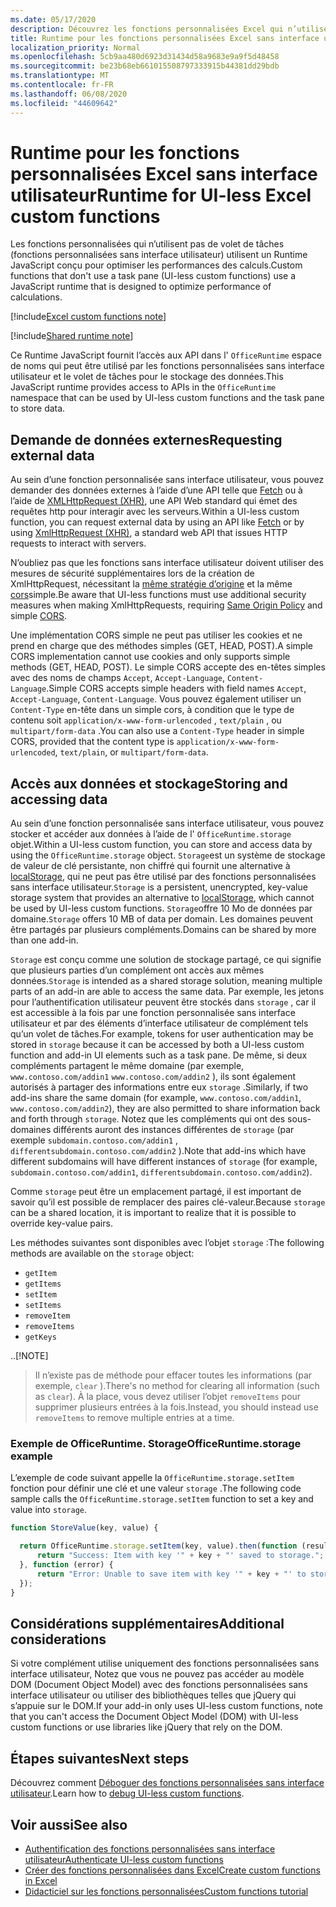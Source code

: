 ```yaml
---
ms.date: 05/17/2020
description: Découvrez les fonctions personnalisées Excel qui n’utilisent pas de volet de tâches ni leur propre Runtime JavaScript.
title: Runtime pour les fonctions personnalisées Excel sans interface utilisateur
localization_priority: Normal
ms.openlocfilehash: 5cb9aa480d6923d31434d58a9683e9a9f5d48458
ms.sourcegitcommit: be23b68eb661015508797333915b44381dd29bdb
ms.translationtype: MT
ms.contentlocale: fr-FR
ms.lasthandoff: 06/08/2020
ms.locfileid: "44609642"
---
```

# <a name="runtime-for-ui-less-excel-custom-functions"></a><span data-ttu-id="04a8d-103">Runtime pour les fonctions personnalisées Excel sans interface utilisateur</span><span class="sxs-lookup"><span data-stu-id="04a8d-103">Runtime for UI-less Excel custom functions</span></span>

<span data-ttu-id="04a8d-104">Les fonctions personnalisées qui n’utilisent pas de volet de tâches (fonctions personnalisées sans interface utilisateur) utilisent un Runtime JavaScript conçu pour optimiser les performances des calculs.</span><span class="sxs-lookup"><span data-stu-id="04a8d-104">Custom functions that don't use a task pane (UI-less custom functions) use a JavaScript runtime that is designed to optimize performance of calculations.</span></span>

[!include[Excel custom functions note](../includes/excel-custom-functions-note.md)]

[!include[Shared runtime note](../includes/shared-runtime-note.md)]

<span data-ttu-id="04a8d-105">Ce Runtime JavaScript fournit l’accès aux API dans l' `OfficeRuntime` espace de noms qui peut être utilisé par les fonctions personnalisées sans interface utilisateur et le volet de tâches pour le stockage des données.</span><span class="sxs-lookup"><span data-stu-id="04a8d-105">This JavaScript runtime provides access to APIs in the `OfficeRuntime` namespace that can be used by UI-less custom functions and the task pane to store data.</span></span>

## <a name="requesting-external-data"></a><span data-ttu-id="04a8d-106">Demande de données externes</span><span class="sxs-lookup"><span data-stu-id="04a8d-106">Requesting external data</span></span>

<span data-ttu-id="04a8d-107">Au sein d’une fonction personnalisée sans interface utilisateur, vous pouvez demander des données externes à l’aide d’une API telle que [Fetch](https://developer.mozilla.org/en-US/docs/Web/API/Fetch_API) ou à l’aide de [XMLHttpRequest (XHR)](https://developer.mozilla.org/en-US/docs/Web/API/XMLHttpRequest), une API Web standard qui émet des requêtes http pour interagir avec les serveurs.</span><span class="sxs-lookup"><span data-stu-id="04a8d-107">Within a UI-less custom function, you can request external data by using an API like [Fetch](https://developer.mozilla.org/en-US/docs/Web/API/Fetch_API) or by using [XmlHttpRequest (XHR)](https://developer.mozilla.org/en-US/docs/Web/API/XMLHttpRequest), a standard web API that issues HTTP requests to interact with servers.</span></span>

<span data-ttu-id="04a8d-108">N’oubliez pas que les fonctions sans interface utilisateur doivent utiliser des mesures de sécurité supplémentaires lors de la création de XmlHttpRequest, nécessitant la [même stratégie d’origine](https://developer.mozilla.org/en-US/docs/Web/Security/Same-origin_policy) et la même [cors](https://www.w3.org/TR/cors/)simple.</span><span class="sxs-lookup"><span data-stu-id="04a8d-108">Be aware that UI-less functions must use additional security measures when making XmlHttpRequests, requiring [Same Origin Policy](https://developer.mozilla.org/en-US/docs/Web/Security/Same-origin_policy) and simple [CORS](https://www.w3.org/TR/cors/).</span></span>

<span data-ttu-id="04a8d-109">Une implémentation CORS simple ne peut pas utiliser les cookies et ne prend en charge que des méthodes simples (GET, HEAD, POST).</span><span class="sxs-lookup"><span data-stu-id="04a8d-109">A simple CORS implementation cannot use cookies and only supports simple methods (GET, HEAD, POST).</span></span> <span data-ttu-id="04a8d-110">Le simple CORS accepte des en-têtes simples avec des noms de champs `Accept`, `Accept-Language`, `Content-Language`.</span><span class="sxs-lookup"><span data-stu-id="04a8d-110">Simple CORS accepts simple headers with field names `Accept`, `Accept-Language`, `Content-Language`.</span></span> <span data-ttu-id="04a8d-111">Vous pouvez également utiliser un `Content-Type` en-tête dans un simple cors, à condition que le type de contenu soit `application/x-www-form-urlencoded` , `text/plain` , ou `multipart/form-data` .</span><span class="sxs-lookup"><span data-stu-id="04a8d-111">You can also use a `Content-Type` header in simple CORS, provided that the content type is `application/x-www-form-urlencoded`, `text/plain`, or `multipart/form-data`.</span></span>

## <a name="storing-and-accessing-data"></a><span data-ttu-id="04a8d-112">Accès aux données et stockage</span><span class="sxs-lookup"><span data-stu-id="04a8d-112">Storing and accessing data</span></span>

<span data-ttu-id="04a8d-113">Au sein d’une fonction personnalisée sans interface utilisateur, vous pouvez stocker et accéder aux données à l’aide de l' `OfficeRuntime.storage` objet.</span><span class="sxs-lookup"><span data-stu-id="04a8d-113">Within a UI-less custom function, you can store and access data by using the `OfficeRuntime.storage` object.</span></span> <span data-ttu-id="04a8d-114">`Storage`est un système de stockage de valeur de clé persistante, non chiffré qui fournit une alternative à [localStorage](https://developer.mozilla.org/en-US/docs/Web/API/Window/localStorage), qui ne peut pas être utilisé par des fonctions personnalisées sans interface utilisateur.</span><span class="sxs-lookup"><span data-stu-id="04a8d-114">`Storage` is a persistent, unencrypted, key-value storage system that provides an alternative to [localStorage](https://developer.mozilla.org/en-US/docs/Web/API/Window/localStorage), which cannot be used by UI-less custom functions.</span></span> <span data-ttu-id="04a8d-115">`Storage`offre 10 Mo de données par domaine.</span><span class="sxs-lookup"><span data-stu-id="04a8d-115">`Storage` offers 10 MB of data per domain.</span></span> <span data-ttu-id="04a8d-116">Les domaines peuvent être partagés par plusieurs compléments.</span><span class="sxs-lookup"><span data-stu-id="04a8d-116">Domains can be shared by more than one add-in.</span></span>

<span data-ttu-id="04a8d-117">`Storage` est conçu comme une solution de stockage partagé, ce qui signifie que plusieurs parties d’un complément ont accès aux mêmes données.</span><span class="sxs-lookup"><span data-stu-id="04a8d-117">`Storage` is intended as a shared storage solution, meaning multiple parts of an add-in are able to access the same data.</span></span> <span data-ttu-id="04a8d-118">Par exemple, les jetons pour l’authentification utilisateur peuvent être stockés dans `storage` , car il est accessible à la fois par une fonction personnalisée sans interface utilisateur et par des éléments d’interface utilisateur de complément tels qu’un volet de tâches.</span><span class="sxs-lookup"><span data-stu-id="04a8d-118">For example, tokens for user authentication may be stored in `storage` because it can be accessed by both a UI-less custom function and add-in UI elements such as a task pane.</span></span> <span data-ttu-id="04a8d-119">De même, si deux compléments partagent le même domaine (par exemple, `www.contoso.com/addin1` `www.contoso.com/addin2` ), ils sont également autorisés à partager des informations entre eux `storage` .</span><span class="sxs-lookup"><span data-stu-id="04a8d-119">Similarly, if two add-ins share the same domain (for example, `www.contoso.com/addin1`, `www.contoso.com/addin2`), they are also permitted to share information back and forth through `storage`.</span></span> <span data-ttu-id="04a8d-120">Notez que les compléments qui ont des sous-domaines différents auront des instances différentes de `storage` (par exemple `subdomain.contoso.com/addin1` , `differentsubdomain.contoso.com/addin2` ).</span><span class="sxs-lookup"><span data-stu-id="04a8d-120">Note that add-ins which have different subdomains will have different instances of `storage` (for example, `subdomain.contoso.com/addin1`, `differentsubdomain.contoso.com/addin2`).</span></span>

<span data-ttu-id="04a8d-121">Comme `storage` peut être un emplacement partagé, il est important de savoir qu’il est possible de remplacer des paires clé-valeur.</span><span class="sxs-lookup"><span data-stu-id="04a8d-121">Because `storage` can be a shared location, it is important to realize that it is possible to override key-value pairs.</span></span>

<span data-ttu-id="04a8d-122">Les méthodes suivantes sont disponibles avec l’objet `storage` :</span><span class="sxs-lookup"><span data-stu-id="04a8d-122">The following methods are available on the `storage` object:</span></span>

 - `getItem`
 - `getItems`
 - `setItem`
 - `setItems`
 - `removeItem`
 - `removeItems`
 - `getKeys`

<span data-ttu-id="04a8d-123">.</span><span class="sxs-lookup"><span data-stu-id="04a8d-123">.</span></span>[!NOTE]
> <span data-ttu-id="04a8d-124">Il n’existe pas de méthode pour effacer toutes les informations (par exemple, `clear` ).</span><span class="sxs-lookup"><span data-stu-id="04a8d-124">There's no method for clearing all information (such as `clear`).</span></span> <span data-ttu-id="04a8d-125">À la place, vous devez utiliser l’objet `removeItems` pour supprimer plusieurs entrées à la fois.</span><span class="sxs-lookup"><span data-stu-id="04a8d-125">Instead, you should instead use `removeItems` to remove multiple entries at a time.</span></span>

### <a name="officeruntimestorage-example"></a><span data-ttu-id="04a8d-126">Exemple de OfficeRuntime. Storage</span><span class="sxs-lookup"><span data-stu-id="04a8d-126">OfficeRuntime.storage example</span></span>

<span data-ttu-id="04a8d-127">L’exemple de code suivant appelle la `OfficeRuntime.storage.setItem` fonction pour définir une clé et une valeur `storage` .</span><span class="sxs-lookup"><span data-stu-id="04a8d-127">The following code sample calls the `OfficeRuntime.storage.setItem` function to set a key and value into `storage`.</span></span>

```js
function StoreValue(key, value) {

  return OfficeRuntime.storage.setItem(key, value).then(function (result) {
      return "Success: Item with key '" + key + "' saved to storage.";
  }, function (error) {
      return "Error: Unable to save item with key '" + key + "' to storage. " + error;
  });
}
```

## <a name="additional-considerations"></a><span data-ttu-id="04a8d-128">Considérations supplémentaires</span><span class="sxs-lookup"><span data-stu-id="04a8d-128">Additional considerations</span></span>

<span data-ttu-id="04a8d-129">Si votre complément utilise uniquement des fonctions personnalisées sans interface utilisateur, Notez que vous ne pouvez pas accéder au modèle DOM (Document Object Model) avec des fonctions personnalisées sans interface utilisateur ou utiliser des bibliothèques telles que jQuery qui s’appuie sur le DOM.</span><span class="sxs-lookup"><span data-stu-id="04a8d-129">If your add-in only uses UI-less custom functions, note that you can't access the Document Object Model (DOM) with UI-less custom functions or use libraries like jQuery that rely on the DOM.</span></span>

## <a name="next-steps"></a><span data-ttu-id="04a8d-130">Étapes suivantes</span><span class="sxs-lookup"><span data-stu-id="04a8d-130">Next steps</span></span>
<span data-ttu-id="04a8d-131">Découvrez comment [Déboguer des fonctions personnalisées sans interface utilisateur](custom-functions-debugging.md).</span><span class="sxs-lookup"><span data-stu-id="04a8d-131">Learn how to [debug UI-less custom functions](custom-functions-debugging.md).</span></span>

## <a name="see-also"></a><span data-ttu-id="04a8d-132">Voir aussi</span><span class="sxs-lookup"><span data-stu-id="04a8d-132">See also</span></span>

* [<span data-ttu-id="04a8d-133">Authentification des fonctions personnalisées sans interface utilisateur</span><span class="sxs-lookup"><span data-stu-id="04a8d-133">Authenticate UI-less custom functions</span></span>](custom-functions-authentication.md)
* [<span data-ttu-id="04a8d-134">Créer des fonctions personnalisées dans Excel</span><span class="sxs-lookup"><span data-stu-id="04a8d-134">Create custom functions in Excel</span></span>](custom-functions-overview.md)
* [<span data-ttu-id="04a8d-135">Didacticiel sur les fonctions personnalisées</span><span class="sxs-lookup"><span data-stu-id="04a8d-135">Custom functions tutorial</span></span>](../tutorials/excel-tutorial-create-custom-functions.md)
